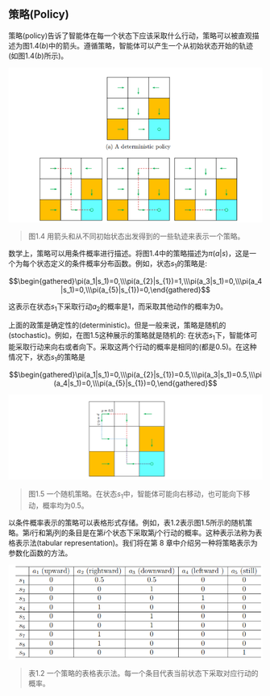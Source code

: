 ## 策略(Policy)

策略(policy)告诉了智能体在每一个状态下应该采取什么行动，策略可以被直观描述为图$1.4(b)$中的箭头。遵循策略，智能体可以产生一个从初始状态开始的轨迹(如图$1.4(b)$所示)。

 ![](../img/01/4.png)
 > 图1.4 用箭头和从不同初始状态出发得到的一些轨迹来表示一个策略。

数学上，策略可以用条件概率进行描述。将图$1.4$中的策略描述为$\pi(a|s)$，这是一个为每个状态定义的条件概率分布函数。例如，状态$s_1$的策略是:

$$\begin{gathered}\pi(a_1|s_1)=0,\\\pi(a_{2}|s_{1})=1,\\\pi(a_3|s_1)=0,\\\pi(a_4|s_1)=0,\\\pi(a_{5}|s_{1})=0,\end{gathered}$$

这表示在状态$s_1$下采取行动$a_2$的概率是$1$，而采取其他动作的概率为$0$。

上面的政策是确定性的(deterministic)。但是一般来说，策略是随机的(stochastic)。例如，在图1.5这种展示的策略就是随机的: 在状态$s_1$下，智能体可能采取行动来向右或者向下。采取这两个行动的概率是相同的(都是0.5)。在这种情况下，状态$s_1$的策略是

$$\begin{gathered}\pi(a_1|s_1)=0,\\\pi(a_{2}|s_{1})=0.5,\\\pi(a_3|s_1)=0.5,\\\pi(a_4|s_1)=0,\\\pi(a_{5}|s_{1})=0,\end{gathered}$$

 ![](../img/01/5.png)
 > 图1.5 一个随机策略。在状态$s_1$中，智能体可能向右移动，也可能向下移动，概率均为$0.5$。

以条件概率表示的策略可以表格形式存储。例如，表1.2表示图1.5所示的随机策略。第$i$行和第$j$列的条目是在第$i$个状态下采取第$j$个行动的概率。这种表示法称为表格表示法(tabular representation)。我们将在第 8 章中介绍另一种将策略表示为参数化函数的方法。

 ![](../img/01/6.png)
 > 表1.2 一个策略的表格表示法。每一个条目代表当前状态下采取对应行动的概率。